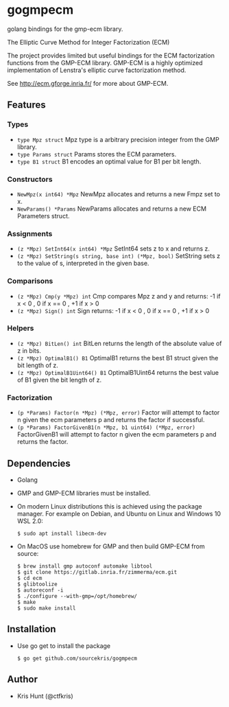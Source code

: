 # gogmpecm

golang bindings for the gmp-ecm library.

The Elliptic Curve Method for Integer Factorization (ECM)

The project provides limited but useful bindings for the ECM factorization functions from the
GMP-ECM library. GMP-ECM is a highly optimized implementation of Lenstra's elliptic curve 
factorization method. 

See http://ecm.gforge.inria.fr/ for more about GMP-ECM.

## Features

### Types
 * `type Mpz struct` Mpz type is a arbitrary precision integer from the GMP library.
 * `type Params struct` Params stores the ECM parameters.
 * `type B1 struct` B1 encodes an optimal value for B1 per bit length.
### Constructors
 * `NewMpz(x int64) *Mpz` NewMpz allocates and returns a new Fmpz set to x.
 * `NewParams() *Params` NewParams allocates and returns a new ECM Parameters struct.
### Assignments
 * `(z *Mpz) SetInt64(x int64) *Mpz` SetInt64 sets z to x and returns z.
 * `(z *Mpz) SetString(s string, base int) (*Mpz, bool)` SetString sets z to the value of s, 
   interpreted in the given base.
### Comparisons
 * `(z *Mpz) Cmp(y *Mpz) int` Cmp compares Mpz z and y and returns: -1 if x <  0 , 0 if x == 0 ,
   +1 if x >  0
 * `(z *Mpz) Sign() int` Sign returns: -1 if x <  0 , 0 if x == 0 , +1 if x >  0
### Helpers
 * `(z *Mpz) BitLen() int` BitLen returns the length of the absolute value of z in bits.
 * `(z *Mpz) OptimalB1() B1` OptimalB1 returns the best B1 struct given the bit length of z.
 * `(z *Mpz) OptimalB1Uint64() B1` OptimalB1Uint64 returns the best value of B1 given the bit length
   of z.
### Factorization
 * `(p *Params) Factor(n *Mpz) (*Mpz, error)` Factor will attempt to factor n given the ecm 
   parameters p and returns the factor if successful.
 * `(p *Params) FactorGivenB1(n *Mpz, b1 uint64) (*Mpz, error)` FactorGivenB1 will attempt to factor
   n given the ecm parameters p and returns the factor.

## Dependencies

 * Golang
 * GMP and GMP-ECM libraries must be installed. 
  * On modern Linux distributions this is achieved using the package manager. For example on Debian,
    and Ubuntu on Linux and Windows 10 WSL 2.0:

    ```shell
    $ sudo apt install libecm-dev
    ```
  * On MacOS use homebrew for GMP and then build GMP-ECM from source:

    ```shell
    $ brew install gmp autoconf automake libtool
    $ git clone https://gitlab.inria.fr/zimmerma/ecm.git
    $ cd ecm
    $ glibtoolize
    $ autoreconf -i
    $ ./configure --with-gmp=/opt/homebrew/
    $ make
    $ sudo make install
    ```

## Installation

 * Use go get to install the package
   ```
   $ go get github.com/sourcekris/gogmpecm
   ```

## Author

 * Kris Hunt (@ctfkris)